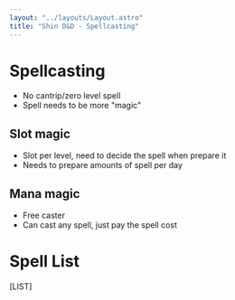 ```yaml
---
layout: "../layouts/Layout.astro"
title: "Shin D&D - Spellcasting"
---
```


# Spellcasting

- No cantrip/zero level spell
- Spell needs to be more "magic"

## Slot magic

- Slot per level, need to decide the spell when prepare it
- Needs to prepare amounts of spell per day

## Mana magic

- Free caster
- Can cast any spell, just pay the spell cost

# Spell List

[LIST]
